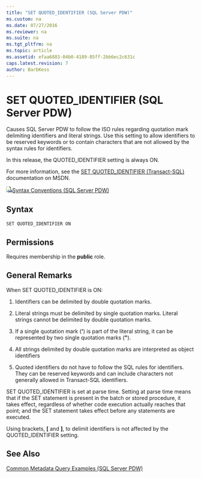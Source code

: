 ```yaml
---
title: "SET QUOTED_IDENTIFIER (SQL Server PDW)"
ms.custom: na
ms.date: 07/27/2016
ms.reviewer: na
ms.suite: na
ms.tgt_pltfrm: na
ms.topic: article
ms.assetid: efaa6883-04b0-4189-85ff-2bb6ec2c631c
caps.latest.revision: 7
author: BarbKess
---
```

# SET QUOTED_IDENTIFIER (SQL Server PDW)
Causes SQL Server PDW to follow the ISO rules regarding quotation mark delimiting identifiers and literal strings. Use this setting to allow identifiers to be reserved keywords or to contain characters that are not allowed by the syntax rules for identifiers.  
  
In this release, the QUOTED_IDENTIFIER setting is always ON.  
  
For more information, see the [SET QUOTED_IDENTIFIER (Transact-SQL)](http://msdn.microsoft.com/en-us/library/ms174393(v=sql11)) documentation on MSDN.  
  
![Topic link icon](../../mpp/sqlpdw/media/Topic_Link.gif "Topic_Link")[Syntax Conventions &#40;SQL Server PDW&#41;](../../mpp/sqlpdw/syntax-conventions-sql-server-pdw.md)  
  
## Syntax  
  
```  
SET QUOTED_IDENTIFIER ON  
```  
  
## Permissions  
Requires membership in the **public** role.  
  
## General Remarks  
When SET QUOTED_IDENTIFIER is ON:  
  
1.  Identifiers can be delimited by double quotation marks.  
  
2.  Literal strings must be delimited by single quotation marks. Literal strings cannot be delimited by double quotation marks.  
  
3.  If a single quotation mark (**'**) is part of the literal string, it can be represented by two single quotation marks (**"**).  
  
4.  All strings delimited by double quotation marks are interpreted as object identifiers  
  
5.  Quoted identifiers do not have to follow the SQL rules for identifiers. They can be reserved keywords and can include characters not generally allowed in Transact\-SQL identifiers.  
  
SET QUOTED_IDENTIFIER is set at parse time. Setting at parse time means that if the SET statement is present in the batch or stored procedure, it takes effect, regardless of whether code execution actually reaches that point; and the SET statement takes effect before any statements are executed.  
  
Using brackets, **[** and **]**, to delimit identifiers is not affected by the QUOTED_IDENTIFIER setting.  
  
## See Also  
[Common Metadata Query Examples &#40;SQL Server PDW&#41;](../../mpp/sqlpdw/common-metadata-query-examples-sql-server-pdw.md)  
  
